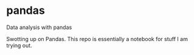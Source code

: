 pandas
======

Data analysis with pandas


Swotting up on Pandas. This repo is essentially a notebook for stuff I am trying out.
